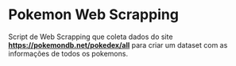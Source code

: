# Pokemon Web Scrapping
Script de Web Scrapping que coleta dados do site <b>https://pokemondb.net/pokedex/all</b> para criar um dataset com as informações de todos os pokemons.
